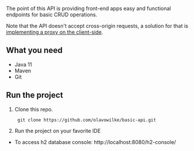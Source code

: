 The point of this API is providing front-end apps easy and functional endpoints for basic CRUD operations.

Note that the API doesn't accept cross-origin requests, a solution for that is [implementing a proxy on the client-side](https://levelup.gitconnected.com/fixing-cors-errors-with-angular-cli-proxy-e5e0ef143f85).

## What you need
* Java 11
* Maven
* Git

## Run the project
1. Clone this repo.

        git clone https://github.com/olavowilke/basic-api.git

2. Run the project on your favorite IDE

* To access h2 database console: http://localhost:8080/h2-console/
